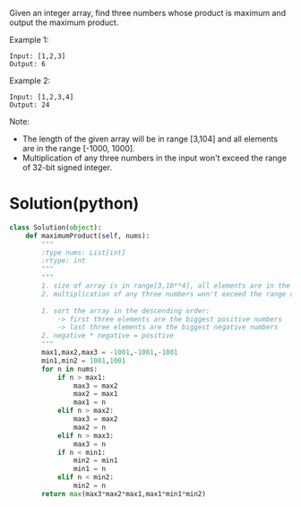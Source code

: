 Given an integer array, find three numbers whose product is maximum and output the maximum product.

Example 1:
```
Input: [1,2,3]
Output: 6
```
Example 2:
```
Input: [1,2,3,4]
Output: 24
```
Note:
* The length of the given array will be in range [3,104] and all elements are in the range [-1000, 1000].
* Multiplication of any three numbers in the input won't exceed the range of 32-bit signed integer.

# Solution(python)
```python
class Solution(object):
    def maximumProduct(self, nums):
        """
        :type nums: List[int]
        :rtype: int
        """
        """
        1. size of array is in range[3,10**4], all elements are in the range[-1000,1000]
        2. multiplication of any three numbers won't exceed the range of 32-bit signed integer
        
        1. sort the array in the descending order: 
            -> first three elements are the biggest positive numbers 
            -> last three elements are the biggest negative numbers
        2. negative * negative = positive
        """
        max1,max2,max3 = -1001,-1001,-1001
        min1,min2 = 1001,1001
        for n in nums:
            if n > max1:
                max3 = max2
                max2 = max1
                max1 = n
            elif n > max2:
                max3 = max2
                max2 = n
            elif n > max3:
                max3 = n
            if n < min1:
                min2 = min1
                min1 = n
            elif n < min2:
                min2 = n
        return max(max3*max2*max1,max1*min1*min2)
```
